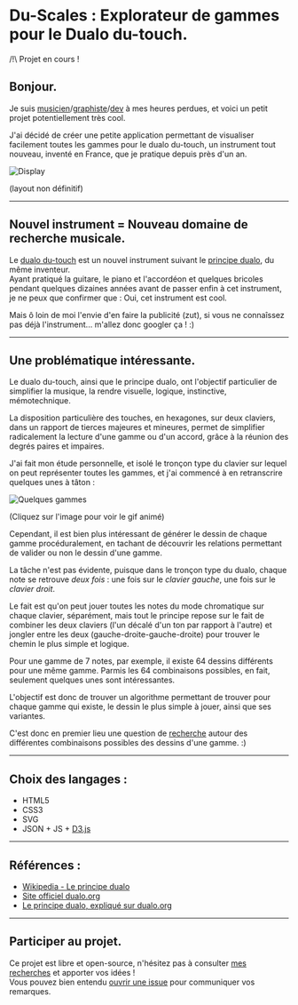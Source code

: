 # Du-Scales : Explorateur de gammes pour le Dualo du-touch.  

/!\ Projet en cours !

## Bonjour.

Je suis [musicien](https://soundcloud.com/dualo-joke)/[graphiste](http://joke-biloumaster.deviantart.com/gallery/)/[dev](https://github.com/RMEx) à mes heures perdues, et voici un petit projet potentiellement très cool.

J'ai décidé de créer une petite application permettant de visualiser facilement toutes les gammes pour le dualo du-touch, un instrument tout nouveau, inventé en France, que je pratique depuis près d'un an.

![Display](http://image.noelshack.com/fichiers/2015/46/1447023948-du-scales2.png)  

(layout non définitif)  

---

## Nouvel instrument = Nouveau domaine de recherche musicale.

Le [dualo du-touch](http://dualo.org/) est un nouvel instrument suivant le [principe dualo](https://fr.wikipedia.org/wiki/Principe_dualo), du même inventeur.  
Ayant pratiqué la guitare, le piano et l'accordéon et quelques bricoles pendant quelques dizaines années avant de passer enfin à cet instrument, je ne peux que confirmer que : Oui, cet instrument est cool.  

Mais ô loin de moi l'envie d'en faire la publicité (zut), si vous ne connaîssez pas déjà l'instrument... m'allez donc googler ça ! :)  

---

## Une problématique intéressante.

Le dualo du-touch, ainsi que le principe dualo, ont l'objectif particulier de simplifier la musique, la rendre visuelle, logique, instinctive, mémotechnique.  
  
La disposition particulière des touches, en hexagones, sur deux claviers, dans un rapport de tierces majeures et mineures, permet de simplifier radicalement la lecture d'une gamme ou d'un accord, grâce à la réunion des degrés paires et impaires.  
  
J'ai fait mon étude personnelle, et isolé le tronçon type du clavier sur lequel on peut représenter toutes les gammes, et j'ai commencé à en retranscrire quelques unes à tâton :  

![Quelques gammes](http://image.noelshack.com/fichiers/2015/46/1447025147-quelques-gammes2.gif)  

(Cliquez sur l'image pour voir le gif animé)  

Cependant, il est bien plus intéressant de générer le dessin de chaque gamme procéduralement, en tachant de découvrir les relations permettant de valider ou non le dessin d'une gamme.  
  
La tâche n'est pas évidente, puisque dans le tronçon type du dualo, chaque note se retrouve *deux fois* : une fois sur le *clavier gauche*, une fois sur le *clavier droit*.  

Le fait est qu'on peut jouer toutes les notes du mode chromatique sur chaque clavier, séparément, mais tout le principe repose sur le fait de combiner les deux claviers (l'un décalé d'un ton par rapport à l'autre) et jongler entre les deux (gauche-droite-gauche-droite) pour trouver le chemin le plus simple et logique.  

Pour une gamme de 7 notes, par exemple, il existe 64 dessins différents pour une même gamme. Parmis les 64 combinaisons possibles, en fait, seulement quelques unes sont intéressantes.  
  
L'objectif est donc de trouver un algorithme permettant de trouver pour chaque gamme qui existe, le dessin le plus simple à jouer, ainsi que ses variantes.

C'est donc en premier lieu une question de [recherche](https://github.com/Jauke/Du-Scales/tree/master/recherches) autour des différentes combinaisons possibles des dessins d'une gamme. :)

---

## Choix des langages :

* HTML5
* CSS3
* SVG
* JSON + JS + [D3.js](http://d3js.org/)

---

## Références :

* [Wikipedia - Le principe dualo](https://fr.wikipedia.org/wiki/Principe_dualo)
* [Site officiel dualo.org](http://dualo.org/)
* [Le principe dualo, expliqué sur dualo.org](http://dualo.org/le-principe-dualo/)

---

## Participer au projet.

Ce projet est libre et open-source, n'hésitez pas à consulter [mes recherches](https://github.com/Jauke/Du-Scales/tree/master/recherches) et apporter vos idées !  
Vous pouvez bien entendu [ouvrir une issue](https://github.com/Jauke/Du-Scales/issues) pour communiquer vos remarques.
